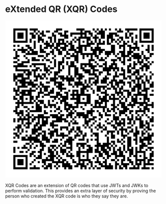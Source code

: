 # eXtended QR (XQR) Codes

![demo](images/xqr_demo.png)

XQR Codes are an extension of QR codes that use JWTs and JWKs to perform validation.
This provides an extra layer of security by proving the person who created the XQR code is who they say they are.

